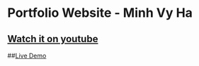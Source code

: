 # Portfolio Website - Minh Vy Ha
## [Watch it on youtube](https://youtu.be/oy8dSsK57Ps)
##[Live Demo](minhvyha.tech)